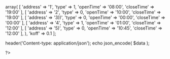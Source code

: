 <html lang="en">

<head></head>
    <body>
<?PHP
$data = [
    'banks' => array( 
    [ 
        'address' => '1',
        'type' => 1,
        'openTime' => '08:00',
        'closeTime' => '19:00'
    ],
    [ 
        'address' => '2',
        'type' => 0,
        'openTime' => '10:00',
        'closeTime' => '19:00'
    ],
    [ 
        'address' => '3))',
        'type' => 0,
        'openTime' => '00:00',
        'closeTime' => '00:00'
    ],
    [ 
        'address' => '4',
        'type' => 1,
        'openTime' => '01:00',
        'closeTime' => '12:00'
    ],
    [ 
        'address' => '5)',
        'type' => 0,
        'openTime' => '10:45',
        'closeTime' => '12:00'
    ],
),
'koff' => 0.1
];

header('Content-type: application/json');
echo json_encode( $data );

?>
        </body>
    </html>
